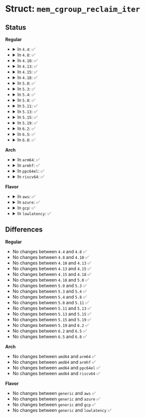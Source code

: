 # Struct: <code>mem_cgroup_reclaim_iter</code>

## Status
<b>Regular</b>
<ul>
<li>
<details>
<summary>In <code>4.4</code>: ✅</summary>

```c
struct mem_cgroup_reclaim_iter {
    struct mem_cgroup *position;
    unsigned int generation;
};
```
</details>
</li>
<li>
<details>
<summary>In <code>4.8</code>: ✅</summary>

```c
struct mem_cgroup_reclaim_iter {
    struct mem_cgroup *position;
    unsigned int generation;
};
```
</details>
</li>
<li>
<details>
<summary>In <code>4.10</code>: ✅</summary>

```c
struct mem_cgroup_reclaim_iter {
    struct mem_cgroup *position;
    unsigned int generation;
};
```
</details>
</li>
<li>
<details>
<summary>In <code>4.13</code>: ✅</summary>

```c
struct mem_cgroup_reclaim_iter {
    struct mem_cgroup *position;
    unsigned int generation;
};
```
</details>
</li>
<li>
<details>
<summary>In <code>4.15</code>: ✅</summary>

```c
struct mem_cgroup_reclaim_iter {
    struct mem_cgroup *position;
    unsigned int generation;
};
```
</details>
</li>
<li>
<details>
<summary>In <code>4.18</code>: ✅</summary>

```c
struct mem_cgroup_reclaim_iter {
    struct mem_cgroup *position;
    unsigned int generation;
};
```
</details>
</li>
<li>
<details>
<summary>In <code>5.0</code>: ✅</summary>

```c
struct mem_cgroup_reclaim_iter {
    struct mem_cgroup *position;
    unsigned int generation;
};
```
</details>
</li>
<li>
<details>
<summary>In <code>5.3</code>: ✅</summary>

```c
struct mem_cgroup_reclaim_iter {
    struct mem_cgroup *position;
    unsigned int generation;
};
```
</details>
</li>
<li>
<details>
<summary>In <code>5.4</code>: ✅</summary>

```c
struct mem_cgroup_reclaim_iter {
    struct mem_cgroup *position;
    unsigned int generation;
};
```
</details>
</li>
<li>
<details>
<summary>In <code>5.8</code>: ✅</summary>

```c
struct mem_cgroup_reclaim_iter {
    struct mem_cgroup *position;
    unsigned int generation;
};
```
</details>
</li>
<li>
<details>
<summary>In <code>5.11</code>: ✅</summary>

```c
struct mem_cgroup_reclaim_iter {
    struct mem_cgroup *position;
    unsigned int generation;
};
```
</details>
</li>
<li>
<details>
<summary>In <code>5.13</code>: ✅</summary>

```c
struct mem_cgroup_reclaim_iter {
    struct mem_cgroup *position;
    unsigned int generation;
};
```
</details>
</li>
<li>
<details>
<summary>In <code>5.15</code>: ✅</summary>

```c
struct mem_cgroup_reclaim_iter {
    struct mem_cgroup *position;
    unsigned int generation;
};
```
</details>
</li>
<li>
<details>
<summary>In <code>5.19</code>: ✅</summary>

```c
struct mem_cgroup_reclaim_iter {
    struct mem_cgroup *position;
    unsigned int generation;
};
```
</details>
</li>
<li>
<details>
<summary>In <code>6.2</code>: ✅</summary>

```c
struct mem_cgroup_reclaim_iter {
    struct mem_cgroup *position;
    unsigned int generation;
};
```
</details>
</li>
<li>
<details>
<summary>In <code>6.5</code>: ✅</summary>

```c
struct mem_cgroup_reclaim_iter {
    struct mem_cgroup *position;
    unsigned int generation;
};
```
</details>
</li>
<li>
<details>
<summary>In <code>6.8</code>: ✅</summary>

```c
struct mem_cgroup_reclaim_iter {
    struct mem_cgroup *position;
    unsigned int generation;
};
```
</details>
</li>
</ul>
<b>Arch</b>
<ul>
<li>
<details>
<summary>In <code>arm64</code>: ✅</summary>

```c
struct mem_cgroup_reclaim_iter {
    struct mem_cgroup *position;
    unsigned int generation;
};
```
</details>
</li>
<li>
<details>
<summary>In <code>armhf</code>: ✅</summary>

```c
struct mem_cgroup_reclaim_iter {
    struct mem_cgroup *position;
    unsigned int generation;
};
```
</details>
</li>
<li>
<details>
<summary>In <code>ppc64el</code>: ✅</summary>

```c
struct mem_cgroup_reclaim_iter {
    struct mem_cgroup *position;
    unsigned int generation;
};
```
</details>
</li>
<li>
<details>
<summary>In <code>riscv64</code>: ✅</summary>

```c
struct mem_cgroup_reclaim_iter {
    struct mem_cgroup *position;
    unsigned int generation;
};
```
</details>
</li>
</ul>
<b>Flavor</b>
<ul>
<li>
<details>
<summary>In <code>aws</code>: ✅</summary>

```c
struct mem_cgroup_reclaim_iter {
    struct mem_cgroup *position;
    unsigned int generation;
};
```
</details>
</li>
<li>
<details>
<summary>In <code>azure</code>: ✅</summary>

```c
struct mem_cgroup_reclaim_iter {
    struct mem_cgroup *position;
    unsigned int generation;
};
```
</details>
</li>
<li>
<details>
<summary>In <code>gcp</code>: ✅</summary>

```c
struct mem_cgroup_reclaim_iter {
    struct mem_cgroup *position;
    unsigned int generation;
};
```
</details>
</li>
<li>
<details>
<summary>In <code>lowlatency</code>: ✅</summary>

```c
struct mem_cgroup_reclaim_iter {
    struct mem_cgroup *position;
    unsigned int generation;
};
```
</details>
</li>
</ul>

## Differences
<b>Regular</b>
<ul>
<li>
No changes between <code>4.4</code> and <code>4.8</code> ✅
</li>
<li>
No changes between <code>4.8</code> and <code>4.10</code> ✅
</li>
<li>
No changes between <code>4.10</code> and <code>4.13</code> ✅
</li>
<li>
No changes between <code>4.13</code> and <code>4.15</code> ✅
</li>
<li>
No changes between <code>4.15</code> and <code>4.18</code> ✅
</li>
<li>
No changes between <code>4.18</code> and <code>5.0</code> ✅
</li>
<li>
No changes between <code>5.0</code> and <code>5.3</code> ✅
</li>
<li>
No changes between <code>5.3</code> and <code>5.4</code> ✅
</li>
<li>
No changes between <code>5.4</code> and <code>5.8</code> ✅
</li>
<li>
No changes between <code>5.8</code> and <code>5.11</code> ✅
</li>
<li>
No changes between <code>5.11</code> and <code>5.13</code> ✅
</li>
<li>
No changes between <code>5.13</code> and <code>5.15</code> ✅
</li>
<li>
No changes between <code>5.15</code> and <code>5.19</code> ✅
</li>
<li>
No changes between <code>5.19</code> and <code>6.2</code> ✅
</li>
<li>
No changes between <code>6.2</code> and <code>6.5</code> ✅
</li>
<li>
No changes between <code>6.5</code> and <code>6.8</code> ✅
</li>
</ul>
<b>Arch</b>
<ul>
<li>
No changes between <code>amd64</code> and <code>arm64</code> ✅
</li>
<li>
No changes between <code>amd64</code> and <code>armhf</code> ✅
</li>
<li>
No changes between <code>amd64</code> and <code>ppc64el</code> ✅
</li>
<li>
No changes between <code>amd64</code> and <code>riscv64</code> ✅
</li>
</ul>
<b>Flavor</b>
<ul>
<li>
No changes between <code>generic</code> and <code>aws</code> ✅
</li>
<li>
No changes between <code>generic</code> and <code>azure</code> ✅
</li>
<li>
No changes between <code>generic</code> and <code>gcp</code> ✅
</li>
<li>
No changes between <code>generic</code> and <code>lowlatency</code> ✅
</li>
</ul>
